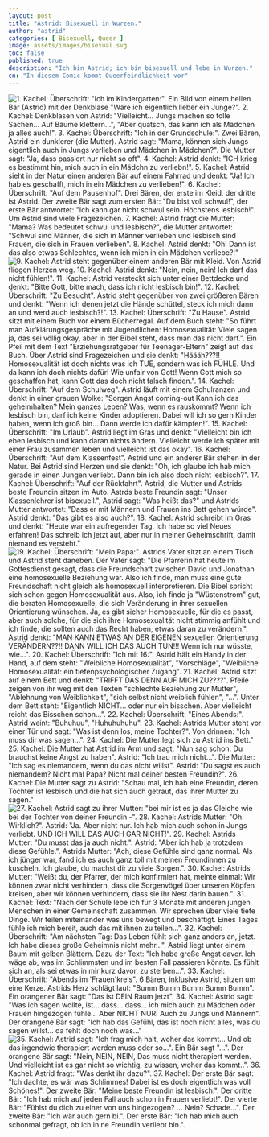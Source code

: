 ```yaml
---
layout: post
title: "Astrid: Bisexuell in Wurzen."
author: "astrid"
categories: [ Bisexuell, Queer ]
image: assets/images/bisexual.svg
toc: false
published: true
description: "Ich bin Astrid; ich bin bisexuell und lebe in Wurzen."
cn: "In diesem Comic kommt Queerfeindlichkeit vor"
---
```


![1. Kachel: Überschrift: "Ich im Kindergarten:". Ein Bild von einem hellen Bär (Astrid) mit der Denkblase "Wäre ich eigentlich lieber ein Junge?". 2. Kachel: Denkblasen von Astrid: "Vielleicht... Jungs machen so tolle Sachen... Auf Bäume klettern...", "Aber quatsch, das kann ich als Mädchen ja alles auch!". 3. Kachel: Überschrift: "Ich in der Grundschule:". Zwei Bären, Astrid ein dunklerer (die Mutter). Astrid sagt: "Mama, können sich Jungs eigentlich auch in Jungs verlieben und Mädchen in Mädchen?". Die Mutter sagt: "Ja, dass passiert nur nicht so oft". 4. Kachel: Astrid denkt: "ICH krieg es bestimmt hin, mich auch in ein Mädchn zu verliebn!". 5. Kachel: Astrid sieht in der Natur einen anderen Bär auf einem Fahrrad und denkt: "Ja! Ich hab es geschafft, mich in ein Mädchen zu verlieben!". 6. Kachel: Überschrift: "Auf dem Pausenhof". Drei Bären, der erste im Kleid, der dritte ist Astrid. Der zweite Bär sagt zum ersten Bär: "Du bist voll schwul!", der erste Bär antwortet: "Ich kann gar nicht schwul sein. Höchstens lesbisch!". Um Astrid sind viele Fragezeichen. 7. Kachel: Astrid fragt die Mutter: "Mama? Was bedeutet schwul und lesbisch?", die Mutter antwortet: "Schwul sind Männer, die sich in Männer verlieben und lesbisch sind Frauen, die sich in Frauen verlieben". 8. Kachel: Astrid denkt: "Oh! Dann ist das also etwas Schlechtes, wenn ich mich in ein Mädchen verliebe?!"](/assets/images/astrid_bild1.webp)
![9. Kachel: Astrid steht gegenüber einem anderen Bär mit Kleid. Von Astrid fliegen Herzen weg. 10. Kachel: Astrid denkt: "Nein, nein, nein! Ich darf das nicht fühlen!". 11. Kachel: Astrid versteckt sich unter einer Bettdecke und denkt: "Bitte Gott, bitte mach, dass ich nicht lesbisch bin!". 12. Kachel: Überschrift: "Zu Besucht". Astrid steht gegenüber von zwei größeren Bären und denkt: "Wenn ich denen jetzt die Hände schüttel, steck ich mich dann an und werd auch lesbisch?!". 13. Kachel: Überschrift: "Zu Hause". Astrid sitzt mit einem Buch vor einem Bücherregal. Auf dem Buch steht: "So führt man Aufklärungsgespräche mit Jugendlichen: Homosexualität: Viele sagen ja, das sei völlig okay, aber in der Bibel steht, dass man das nicht darf.". Ein Pfeil mit dem Text "Erziehungsratgeber für Teenager-Eltern" zeigt auf das Buch. Über Astrid sind Fragezeichen und sie denkt: "Häääh???!! Homosexualität ist doch nichts was ich TUE, sondern was ich FÜHLE. Und da kann ich doch nichts dafür! Wie unfair von Gott! Wenn Gott mich so geschaffen hat, kann Gott das doch nicht falsch finden.". 14. Kachel: Überschrift: "Auf dem Schulweg". Astrid läuft mit einem Schulranzen und denkt in einer grauen Wolke: "Sorgen Angst coming-out Kann ich das geheimhalten? Mein ganzes Leben? Was, wenn es rauskommt? Wenn ich lesbisch bin, darf ich keine Kinder adoptieren. Dabei will ich so gern Kinder haben, wenn ich groß bin... Dann werde ich dafür kämpfen!". 15. Kachel: Überschrift: "Im Urlaub". Astrid liegt im Gras und denkt: "Vielleicht bin ich eben lesbisch und kann daran nichts ändern. Vielleicht werde ich später mit einer Frau zusammen leben und vielleicht ist das okay". 16. Kachel: Überschrift: "Auf dem Klassenfest". Astrid und ein anderer Bär stehen in der Natur. Bei Astrid sind Herzen und sie denkt: "Oh, ich glaube ich hab mich gerade in einen Jungen verliebt. Dann bin ich also doch nicht lesbisch?". 17. Kachel: Überschrift: "Auf der Rückfahrt". Astrid, die Mutter und Astrids beste Freundin sitzen im Auto. Astrds beste Freundin sagt: "Unser Klassenlehrer ist bisexuell.", Astrid sagt: "Was heißt das?" und Astrids Mutter antwortet: "Dass er mit Männern und Frauen ins Bett gehen würde". Astrid denkt: "Das gibt es also auch?". 18. Kachel: Astrid schreibt im Gras und denkt: "Heute war ein aufregender Tag. Ich habe so viel Neues erfahren! Das schreib ich jetzt auf, aber nur in meiner Geheimschrift, damit niemand es versteht."](/assets/images/astrid_bild2.webp)
![19. Kachel: Überschrift: "Mein Papa:". Astrids Vater sitzt an einem Tisch und Astrid steht daneben. Der Vater sagt: "Die Pfarrerin hat heute im Gottesdienst gesagt, dass die Freundschaft zwischen David und Jonathan eine homosexuelle Beziehung war. Also ich finde, man muss eine gute Freundschaft nicht gleich als homosexuell interpretieren. Die Bibel spricht sich schon gegen Homosexualität aus. Also, ich finde ja "Wüstenstrom" gut, die beraten Homosexuelle, die sich Veränderung in ihrer sexuellen Orientierung wünschen. Ja, es gibt sicher Homosexuelle, für die es passt, aber auch solche, für die sich ihre Homosexualität nicht stimmig anfühlt und ich finde, die sollten auch das Recht haben, etwas daran zu verändern.". Astrid denkt: "MAN KANN ETWAS AN DER EIGENEN sexuellen Orientierung VERÄNDERN??!! DANN WILL ICH DAS AUCH TUN!!! Wenn ich nur wüsste, wie...". 20. Kachel: Überschrift: "Ich mit 16:". Astrid hält ein Handy in der Hand, auf dem steht: "Weibliche Homosexualität", "Vorschläge", "Weibliche Homosexualität: ein tiefenpsychologischer Zugang". 21. Kachel: Astrid sitzt auf einem Bett und denkt: "TRIFFT DAS DENN AUF MICH ZU????". Pfeile zeigen von ihr weg mit den Texten "schlechte Beziehung zur Mutter", "Ablehnung von Weiblichkeit", "sich selbst nicht weiblich fühlen", "...". Unter dem Bett steht: "Eigentlich NICHT... oder nur ein bisschen. Aber vielleicht reicht das Bisschen schon...". 22. Kachel: Überschrift: "Eines Abends:". Astrid weint: "Buhuhuu", "Huhuhuhuhu". 23. Kachel: Astrids Mutter steht vor einer Tür und sagt: "Was ist denn los, meine Tochter?". Von drinnen: "Ich muss dir was sagen...". 24. Kachel: Die Mutter legt sich zu Astrid ins Bett." 25. Kachel: Die Mutter hat Astrid im Arm und sagt: "Nun sag schon. Du brauchst keine Angst zu haben". Astrid: "Ich trau mich nicht...". Die Mutter: "Ich sag es niemandem, wenn du das nicht willst". Astrid: "Du sagst es auch niemandem? Nicht mal Papa? Nicht mal deiner besten Freundin?". 26. Kachel: Die Mutter sagt zu Astrid: "Schau mal, ich hab eine Freundin, deren Tochter ist lesbisch und die hat sich auch getraut, das ihrer Mutter zu sagen."](/assets/images/astrid_bild3.webp)
![27. Kachel: Astrid sagt zu ihrer Mutter: "bei mir ist es ja das Gleiche wie bei der Tochter von deiner Freundin -". 28. Kachel: Astrids Mutter: "Oh. Wirklich?". Astrid: "Ja. Aber nicht nur. Ich hab mich auch schon in Jungs verliebt. UND ICH WILL DAS AUCH GAR NICHT!". 29. Kachel: Astrids Mutter: "Du musst das ja auch nicht.". Astrid: "Aber ich hab ja trotzdem diese Gefühle.". Astrids Mutter: "Ach, diese Gefühle sind ganz normal. Als ich jünger war, fand ich es auch ganz toll mit meinen Freundinnen zu kuscheln. Ich glaube, du machst dir zu viele Sorgen.". 30. Kachel: Astrids Mutter: "Weißt du, der Pfarrer, der mich konfirmiert hat, meinte einmal: Wir können zwar nicht verhindern, dass die Sorgenvögel über unseren Köpfen kreisen, aber wir können verhindern, dass sie ihr Nest darin bauen.". 31. Kachel: Text: "Nach der Schule lebe ich für 3 Monate mit anderen jungen Menschen in einer Gemeinschaft zusammen. Wir sprechen über viele tiefe Dinge. Wir teilen miteinander was uns bewegt und beschäftigt. Eines Tages fühle ich mich bereit, auch das mit ihnen zu teilen...". 32. Kachel: Überschrift: "Am nächsten Tag: Das Leben fühlt sich ganz anders an, jetzt. Ich habe dieses große Geheimnis nicht mehr...". Astrid liegt unter einem Baum mit gelben Blättern. Dazu der Text: "Ich habe große Angst davor. Ich wäge ab, was im Schlimmsten und im besten Fall passieren könnte. Es fühlt sich an, als sei etwas in mir kurz davor, zu sterben...". 33. Kachel: Überschrift: "Abends im 'Frauen'kreis". 6 Bären, inklusive Astrid, sitzen um eine Kerze. Astrids Herz schlägt laut: "Bumm Bumm Bumm Bumm Bumm". Ein orangener Bär sagt: "Das ist DEIN Raum jetzt". 34. Kachel: Astrid sagt: "Was ich sagen wollte, ist... dass... dass... ich mich auch zu Mädchen oder Frauen hingezogen fühle... Aber NICHT NUR! Auch zu Jungs und Männern". Der orangene Bär sagt: "Ich hab das Gefühl, das ist noch nicht alles, was du sagen willst... da fehlt doch noch was..."](/assets/images/astrid_bild4.webp)
![35. Kachel: Astrid sagt: "Ich frag mich halt, woher das kommt... Und ob das irgendwie therapiert werden muss oder so...". Ein Bär sagt "...". Der orangene Bär sagt: "Nein, NEIN, NEIN, Das muss nicht therapiert werden. Und vielleicht ist es gar nicht so wichtig, zu wissen, woher das kommt..". 36. Kachel: Astrid fragt: "Was denkt ihr dazu?". 37. Kachel: Der erste Bär sagt: "Ich dachte, es wär was Schlimmes! Dabei ist es doch eigentlich was voll Schönes!". Der zweite Bär: "Meine beste Freundin ist lesbisch.". Der dritte Bär: "Ich hab mich auf jeden Fall auch schon in Frauen verliebt!". Der vierte Bär: "Fühlst du dich zu einer von uns hingezogen? ... Nein? Schade...". Der zweite Bär: "Ich wär auch gern bi.". Der erste Bär: "Ich hab mich auch schonmal gefragt, ob ich in ne Freundin verliebt bin.".](/assets/images/astrid_bild5.webp)
